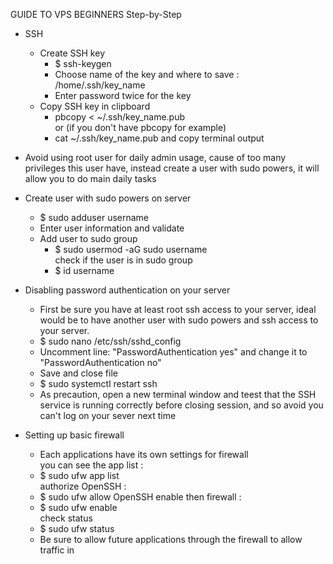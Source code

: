 GUIDE TO VPS BEGINNERS
Step-by-Step 

*   SSH
    *   Create SSH key
        *   $ ssh-keygen
        *   Choose name of the key and where to save :  
            /home/.ssh/key_name 
        *   Enter password twice for the key    
    *   Copy SSH key in clipboard   
        *   pbcopy < ~/.ssh/key_name.pub    
            or  (if you don't have pbcopy for example)  
        *   cat ~/.ssh/key_name.pub and copy terminal output

*   Avoid using root user for daily admin usage, cause of too many privileges this user have, instead create a user with sudo powers, it will allow you to do main daily tasks

*   Create user with sudo powers on server  
    *   $ sudo adduser username 
    *   Enter user information and validate 
    *   Add user to sudo group  
        *   $ sudo usermod -aG sudo username    
            check if the user is in sudo group  
        *   $ id username    

*   Disabling password authentication on your server
    *   First be sure you have at least root ssh access to your server, ideal would be to have another user with sudo powers and ssh access to your server.
    *   $ sudo nano /etc/ssh/sshd_config
    *   Uncomment line: "PasswordAuthentication yes" and change it to "PasswordAuthentication no"
    *   Save and close file
    *   $ sudo systemctl restart ssh 
    *   As precaution, open a new terminal window and teest that the SSH service is running correctly before closing session, and so avoid you can't log on your sever next time

*   Setting up basic firewall
    *   Each applications have its own settings for firewall    
        you can see the app list :  
    *   $ sudo ufw app list  
        authorize OpenSSH : 
    *   $ sudo ufw allow OpenSSH 
        enable then firewall :
    *   $ sudo ufw enable   
        check status
    *   $ sudo ufw status
    *   Be sure to allow future applications through the firewall to allow traffic in
